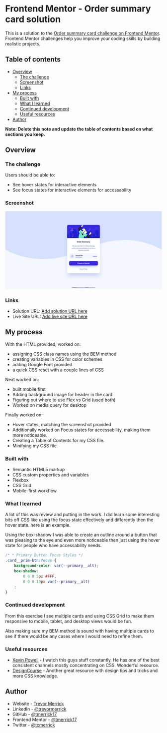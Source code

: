 # Frontend Mentor - Order summary card solution

This is a solution to the [Order summary card challenge on Frontend Mentor](https://www.frontendmentor.io/challenges/order-summary-component-QlPmajDUj). Frontend Mentor challenges help you improve your coding skills by building realistic projects. 

## Table of contents

- [Overview](#overview)
  - [The challenge](#the-challenge)
  - [Screenshot](#screenshot)
  - [Links](#links)
- [My process](#my-process)
  - [Built with](#built-with)
  - [What I learned](#what-i-learned)
  - [Continued development](#continued-development)
  - [Useful resources](#useful-resources)
- [Author](#author)

**Note: Delete this note and update the table of contents based on what sections you keep.**

## Overview

### The challenge

Users should be able to:

- See hover states for interactive elements
- See focus states for interactive elements for accessability

### Screenshot

![](/design/Final-Screenshot-Order-Summary-Card.png)

### Links

- Solution URL: [Add solution URL here](https://your-solution-url.com)
- Live Site URL: [Add live site URL here](https://your-live-site-url.com)

## My process

With the HTML provided, worked on:
  - assigning CSS class names using the BEM method
  - creating variables in CSS for color schemes
  - adding Google Font provided
  - a quick CSS reset with a couple lines of CSS

Next worked on:
  - built mobile first
  - Adding background image for header in the card
  - Figuring out where to use Flex vs Grid (used both)
  - Worked on media query for desktop

Finally worked on:
  - Hover states, matching the screenshot provided
  - Additionally worked on Focus states for accessability, making them more noticeable.
  - Creating a Table of Contents for my CSS file.
  - Minifying my CSS file.

### Built with

- Semantic HTML5 markup
- CSS custom properties and variables
- Flexbox
- CSS Grid
- Mobile-first workflow

### What I learned

A lot of this was review and putting in the work.  I did learn some interesting bits off CSS like using the focus state effectively and differently then the hover state.  here is an example.

Using the box-shadow I was able to create an outline around a button that was pleasing to the eye and even more noticeable then just using the hover state for people who have accessability needs.

```CSS sample 
/* * Primary Button Focus Styles */
.card__prim-btn:focus {
	background-color: var(--primary__alt);
	box-shadow: 
		0 0 0 5px #FFF,
		0 0 0 10px var(--primary__alt)
	;
}
```

### Continued development

From this exercise I see multiple cards and using CSS Grid to make them responsive to mobile, tablet, and desktop views would be fun.  

Also making sure my BEM method is sound with having multiple cards to see if there would be any cases where I would need to refine them.

### Useful resources

- [Kevin Powell](https://www.youtube.com/kepowob) - I watch this guys stuff constantly.  He has one of the best consistent channels mostly concentrating on CSS.  Wonderful resource.
- [DesignCourse](https://www.youtube.com/user/DesignCourse) - Another great resource with design tips and tricks and more CSS knowledge.

## Author

- Website - [Trevor Merrick](https://trevormerrick.com)
- LinkedIn - [@trevormerrick](https://www.linkedin.com/in/trevormerrick/)
- GitHub - [@tmerrick17](https://github.com/tmerrick17/order-summary-component-main)
- Frontend Mentor - [@tmerrick17](https://www.frontendmentor.io/profile/tmerrick17)
- Twitter - [@tcmerrick](https://www.twitter.com/tcmerrick)


